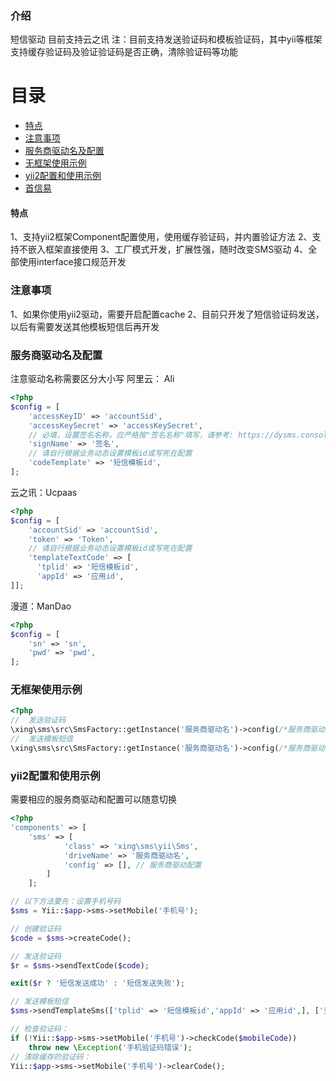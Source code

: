 ### 介绍
短信驱动 目前支持云之讯
注：目前支持发送验证码和模板验证码，其中yii等框架支持缓存验证码及验证验证码是否正确，清除验证码等功能

# 目录
* [特点](#特点)
* [注意事项](#注意事项)
* [服务商驱动名及配置](#服务商驱动名及配置)
* [无框架使用示例](#无框架使用示例)
* [yii2配置和使用示例](#yii2配置和使用示例)
* [首信易](#首信易)

#### 特点
1、支持yii2框架Component配置使用，使用缓存验证码，并内置验证方法
2、支持不嵌入框架直接使用
3、工厂模式开发，扩展性强，随时改变SMS驱动
4、全部使用interface接口规范开发

### 注意事项
1、如果你使用yii2驱动，需要开启配置cache
2、目前只开发了短信验证码发送，以后有需要发送其他模板短信后再开发


### 服务商驱动名及配置
注意驱动名称需要区分大小写
阿里云： Ali
```php
<?php
$config = [
    'accessKeyID' => 'accountSid',
    'accessKeySecret' => 'accessKeySecret',
    // 必填，设置签名名称，应严格按"签名名称"填写，请参考: https://dysms.console.aliyun.com/dysms.htm#/develop/sign
    'signName' => '签名',
    // 请自行根据业务动态设置模板id或写死在配置
    'codeTemplate' => '短信模板id',
];
```
云之讯：Ucpaas
```php
<?php
$config = [
    'accountSid' => 'accountSid',
    'token' => 'Token',
    // 请自行根据业务动态设置模板id或写死在配置
    'templateTextCode' => [
      'tplid' => '短信模板id',
      'appId' => '应用id',
]];
```

漫道：ManDao
```php
<?php
$config = [
    'sn' => 'sn',
    'pwd' => 'pwd',
];
```
### 无框架使用示例


```php
<?php
//  发送验证码
\xing\sms\src\SmsFactory::getInstance('服务商驱动名')->config(/*服务商驱动配置*/)->sendTextCode('手机号', '验证码');
//  发送模板短信
\xing\sms\src\SmsFactory::getInstance('服务商驱动名')->config(/*服务商驱动配置*/)->sendText('手机号', '内容或模板id');
```

### yii2配置和使用示例
需要相应的服务商驱动和配置可以随意切换
```php
<?php
'components' => [
    'sms' => [
            'class' => 'xing\sms\yii\Sms',
            'driveName' => '服务商驱动名',
            'config' => [], // 服务商驱动配置
        ]
    ];

// 以下方法要先：设置手机号码
$sms = Yii::$app->sms->setMobile('手机号');

// 创建验证码
$code = $sms->createCode();

// 发送验证码
$r = $sms->sendTextCode($code);

exit($r ? '短信发送成功' : '短信发送失败');

// 发送模板短信
$sms->sendTemplateSms(['tplid' => '短信模板id','appId' => '应用id',], ['变量参数1，无则删除', '变量参数2，无则删除']);

// 检查验证码：
if (!Yii::$app->sms->setMobile('手机号')->checkCode($mobileCode)) 
    throw new \Exception('手机验证码错误');
// 清除缓存的验证码：
Yii::$app->sms->setMobile('手机号')->clearCode();
```